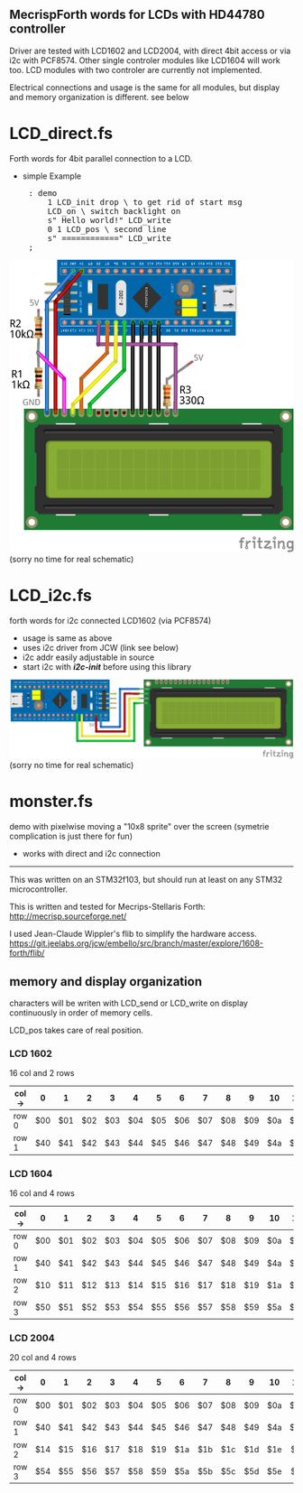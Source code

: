 ## MecrispForth words for LCDs with HD44780 controller

Driver are tested with LCD1602 and LCD2004, with direct 4bit access or via i2c with PCF8574.
Other single controler modules like LCD1604 will work too. LCD modules with two controler are currently not implemented.

Electrical connections and usage is the same for all modules, but display and memory organization is different. see below

# LCD_direct.fs
Forth words for 4bit parallel connection to a LCD.

* simple Example
<pre>
    : demo
        1 LCD_init drop \ to get rid of start msg
        LCD_on \ switch backlight on
        s" Hello world!" LCD_write
        0 1 LCD_pos \ second line
        s" ============" LCD_write
    ;
</pre>

![schematics](LCD1602_direct.png)
(sorry no time for real schematic)

# LCD_i2c.fs
forth words for i2c connected LCD1602 (via PCF8574)

* usage is same as above
* uses i2c driver from JCW (link see below)
* i2c addr easily adjustable in source 
* start i2c with ***i2c-init*** before using this library

![schematics](LCD1602_i2c.png)
(sorry no time for real schematic)

# monster.fs
demo with pixelwise moving a "10x8 sprite" over the screen (symetrie complication is just there for fun)

* works with direct and i2c connection

****

This was written on an STM32f103, but should run at least on any STM32 microcontroller.

This is written and tested for Mecrips-Stellaris Forth: http://mecrisp.sourceforge.net/

I used Jean-Claude Wippler's flib to simplify the hardware access. https://git.jeelabs.org/jcw/embello/src/branch/master/explore/1608-forth/flib/

## memory and display organization

characters will be writen with LCD_send or LCD_write on display continuously in order of memory cells. 

LCD_pos takes care of real position.

### LCD 1602

16 col and 2 rows

col-> |  0  |  1  |  2  |  3  |  4  |  5  |  6  |  7  |  8  |  9  | 10  | 11  | 12  | 13  | 14  | 15  |
------|:---:|:---:|:---:|:---:|:---:|:---:|:---:|:---:|:---:|:---:|:---:|:---:|:---:|:---:|:---:|:---:|
row 0 | $00 | $01 | $02 | $03 | $04 | $05 | $06 | $07 | $08 | $09 | $0a | $0b | $0c | $0d | $0e | $0f |
row 1 | $40 | $41 | $42 | $43 | $44 | $45 | $46 | $47 | $48 | $49 | $4a | $4b | $4c | $4d | $4e | $4f |

### LCD 1604

16 col and 4 rows

col-> |  0  |  1  |  2  |  3  |  4  |  5  |  6  |  7  |  8  |  9  | 10  | 11  | 12  | 13  | 14  | 15  |
------|:---:|:---:|:---:|:---:|:---:|:---:|:---:|:---:|:---:|:---:|:---:|:---:|:---:|:---:|:---:|:---:|
row 0 | $00 | $01 | $02 | $03 | $04 | $05 | $06 | $07 | $08 | $09 | $0a | $0b | $0c | $0d | $0e | $0f |
row 1 | $40 | $41 | $42 | $43 | $44 | $45 | $46 | $47 | $48 | $49 | $4a | $4b | $4c | $4d | $4e | $4f |
row 2 | $10 | $11 | $12 | $13 | $14 | $15 | $16 | $17 | $18 | $19 | $1a | $1b | $1c | $1d | $1e | $1f |
row 3 | $50 | $51 | $52 | $53 | $54 | $55 | $56 | $57 | $58 | $59 | $5a | $5b | $5c | $5d | $5e | $5f |

### LCD 2004

20 col and 4 rows

col-> |  0  |  1  |  2  |  3  |  4  |  5  |  6  |  7  |  8  |  9  | 10  | 11  | 12  | 13  | 14  | 15  | 16  | 17  | 18  | 19  |
------|:---:|:---:|:---:|:---:|:---:|:---:|:---:|:---:|:---:|:---:|:---:|:---:|:---:|:---:|:---:|:---:|:---:|:---:|:---:|:---:|
row 0 | $00 | $01 | $02 | $03 | $04 | $05 | $06 | $07 | $08 | $09 | $0a | $0b | $0c | $0d | $0e | $0f | $10 | $11 | $12 | $13 |
row 1 | $40 | $41 | $42 | $43 | $44 | $45 | $46 | $47 | $48 | $49 | $4a | $4b | $4c | $4d | $4e | $4f | $50 | $51 | $52 | $53 |
row 2 | $14 | $15 | $16 | $17 | $18 | $19 | $1a | $1b | $1c | $1d | $1e | $1f | $20 | $21 | $22 | $23 | $24 | $25 | $26 | $27 |
row 3 | $54 | $55 | $56 | $57 | $58 | $59 | $5a | $5b | $5c | $5d | $5e | $5f | $60 | $61 | $62 | $63 | $64 | $65 | $66 | $67 |

